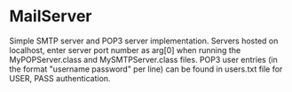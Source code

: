 # MailServer
Simple SMTP server and POP3 server implementation.
Servers hosted on localhost, enter server port number as arg[0] when running the MyPOPServer.class and MySMTPServer.class files.
POP3 user entries (in the format "username password" per line) can be found in users.txt file for USER, PASS authentication.
